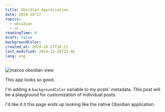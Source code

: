 ```yaml
---
title: Obsidian Appreciation
date: 2024-10-27
topics:
  - obsidian
  - ui
readingTime: 0
draft: false
backgroundColor: 
created_at: 2024-10-27T18:22
last_modified: 2024-12-25T22:46
lang: eng
---
```


![macos obsidian view](https://cln.sh/vsWyCGr5+)

This app looks so good.

I'm adding a `backgroundColor` variable to my posts' metadata. This post will be a playground for customization of individual posts.

I'd like it it this page ends up looking like the native Obsidian application.
